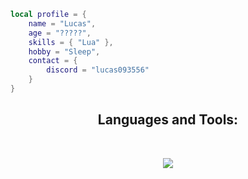 ```lua
local profile = {
    name = "Lucas",
    age = "?????",
    skills = { "Lua" },
    hobby = "Sleep",
    contact = {
        discord = "lucas093556"
    }
}
```
<h2 align="center">Languages and Tools:</h2>
<br/>
<p align="center">
  <a href="https://skillicons.dev">
    <img src="https://skillicons.dev/icons?i=lua,vscode" />
  </a>
</p>
